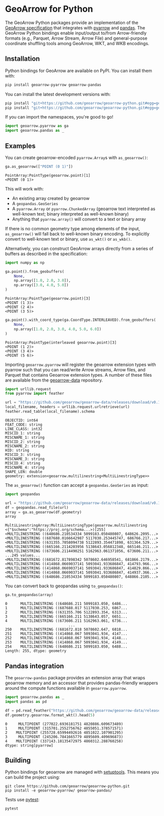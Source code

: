 # GeoArrow for Python

The GeoArrow Python packages provide an implementation of the [GeoArrow specification](https://github.com/geoarrow/geoarrow) that integrates with [pyarrow](https://arrow.apache.org/docs/python) and [pandas](https://pandas.pydata.org/). The GeoArrow Python bindings enable input/output to/from Arrow-friendly formats (e.g., Parquet, Arrow Stream, Arrow File) and general-purpose coordinate shuffling tools among GeoArrow, WKT, and WKB encodings.

## Installation

Python bindings for GeoArrow are available on PyPI. You can install them with:

```bash
pip install geoarrow-pyarrow geoarrow-pandas
```

You can install the latest development versions with:

```bash
pip install "git+https://github.com/geoarrow/geoarrow-python.git#egg=geoarrow-pyarrow&subdirectory=geoarrow-pyarrow"
pip install "git+https://github.com/geoarrow/geoarrow-python.git#egg=geoarrow-pandas&subdirectory=geoarrow-pandas"
```

If you can import the namespaces, you're good to go!


```python
import geoarrow.pyarrow as ga
import geoarrow.pandas as _
```

## Examples

You can create geoarrow-encoded `pyarrow.Array`s with `as_geoarrow()`:


```python
ga.as_geoarrow(["POINT (0 1)"])
```




    PointArray:PointType(geoarrow.point)[1]
    <POINT (0 1)>



This will work with:

- An existing array created by geoarrow
- A `geopandas.GeoSeries`
- A `pyarrow.Array` or `pyarrow.ChunkedArray` (geoarrow text interpreted as well-known text; binary interpreted as well-known binary)
- Anything that `pyarrow.array()` will convert to a text or binary array

If there is no common geometry type among elements of the input, `as_geoarrow()` will fall back to well-known binary encoding. To explicitly convert to well-known text or binary, use `as_wkt()` or `as_wkb()`.

Alternatively, you can construct GeoArrow arrays directly from a series of buffers as described in the specification:


```python
import numpy as np

ga.point().from_geobuffers(
    None,
    np.array([1.0, 2.0, 3.0]),
    np.array([3.0, 4.0, 5.0])
)
```




    PointArray:PointType(geoarrow.point)[3]
    <POINT (1 3)>
    <POINT (2 4)>
    <POINT (3 5)>




```python
ga.point().with_coord_type(ga.CoordType.INTERLEAVED).from_geobuffers(
    None,
    np.array([1.0, 2.0, 3.0, 4.0, 5.0, 6.0])
)
```




    PointArray:PointType(interleaved geoarrow.point)[3]
    <POINT (1 2)>
    <POINT (3 4)>
    <POINT (5 6)>



Importing `geoarrow.pyarrow` will register the geoarrow extension types with pyarrow such that you can read/write Arrow streams, Arrow files, and Parquet that contains Geoarrow extension types. A number of these files are available from the [geoarrow-data](https://github.com/geoarrow/geoarrow-data) repository.


```python
import urllib.request
from pyarrow import feather

url = "https://github.com/geoarrow/geoarrow-data/releases/download/v0.1.0/ns-water-basin_line.arrow"
local_filename, headers = urllib.request.urlretrieve(url)
feather.read_table(local_filename).schema
```




    OBJECTID: int64
    FEAT_CODE: string
    LINE_CLASS: int32
    MISCID_1: string
    MISCNAME_1: string
    MISCID_2: string
    MISCNAME_2: string
    HID: string
    MISCID_3: string
    MISCNAME_3: string
    MISCID_4: string
    MISCNAME_4: string
    SHAPE_LEN: double
    geometry: extension<geoarrow.multilinestring<MultiLinestringType>>



The `as_geoarrow()` function can accept a `geopandas.GeoSeries` as input:


```python
import geopandas

url = "https://github.com/geoarrow/geoarrow-data/releases/download/v0.1.0/ns-water-basin_line.fgb.zip"
df = geopandas.read_file(url)
array = ga.as_geoarrow(df.geometry)
array
```




    MultiLinestringArray:MultiLinestringType(geoarrow.multilinestring <{"$schema":"https://proj.org/schema...>)[255]
    <MULTILINESTRING ((648686.210534334 5099183.050480807, 648626.2095...>
    <MULTILINESTRING ((687688.0166642987 5117030.253445747, 686766.217...>
    <MULTILINESTRING ((631355.7058094738 5122893.354471898, 631364.529...>
    <MULTILINESTRING ((665166.2114203956 5138643.056812348, 665146.211...>
    <MULTILINESTRING ((673606.2114490251 5162963.061371056, 673606.211...>
    ...245 values...
    <MULTILINESTRING ((681672.817898342 5078602.646958541, 681866.2179...>
    <MULTILINESTRING ((414868.0669037141 5093041.933686847, 414793.966...>
    <MULTILINESTRING ((414868.0669037141 5093041.933686847, 414829.866...>
    <MULTILINESTRING ((414868.0669037141 5093041.933686847, 414937.366...>
    <MULTILINESTRING ((648686.210534334 5099183.050480807, 648866.2105...>



You can convert back to geopandas using `to_geopandas()`:


```python
ga.to_geopandas(array)
```




    0      MULTILINESTRING ((648686.211 5099183.050, 6486...
    1      MULTILINESTRING ((687688.017 5117030.253, 6867...
    2      MULTILINESTRING ((631355.706 5122893.354, 6313...
    3      MULTILINESTRING ((665166.211 5138643.057, 6651...
    4      MULTILINESTRING ((673606.211 5162963.061, 6736...
                                 ...
    250    MULTILINESTRING ((681672.818 5078602.647, 6818...
    251    MULTILINESTRING ((414868.067 5093041.934, 4147...
    252    MULTILINESTRING ((414868.067 5093041.934, 4148...
    253    MULTILINESTRING ((414868.067 5093041.934, 4149...
    254    MULTILINESTRING ((648686.211 5099183.050, 6488...
    Length: 255, dtype: geometry



## Pandas integration

The `geoarrow-pandas` package provides an extension array that wraps geoarrow memory and an accessor that provides pandas-friendly wrappers around the compute functions available in `geoarrow.pyarrow`.


```python
import geoarrow.pandas as _
import pandas as pd

df = pd.read_feather("https://github.com/geoarrow/geoarrow-data/releases/download/v0.1.0/ns-water-basin_point.arrow")
df.geometry.geoarrow.format_wkt().head(5)
```




    0     MULTIPOINT (277022.6936181751 4820886.609673489)
    1     MULTIPOINT (315701.2552756762 4855051.378571571)
    2    MULTIPOINT (255728.65994492616 4851022.107901295)
    3     MULTIPOINT (245206.7841665779 4895609.409696873)
    4    MULTIPOINT (337143.18135472975 4860312.288760258)
    dtype: string[pyarrow]



## Building

Python bindings for geoarrow are managed with [setuptools](https://setuptools.pypa.io/en/latest/index.html).
This means you can build the project using:

```shell
git clone https://github.com/geoarrow/geoarrow-python.git
pip install -e geoarrow-pyarrow/ geoarrow-pandas/
```

Tests use [pytest](https://docs.pytest.org/):

```shell
pytest
```
